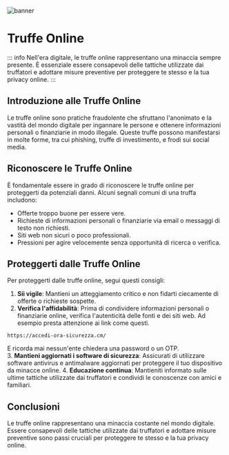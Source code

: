 ![banner](/assets/1.png)

# Truffe Online

::: info
Nell'era digitale, le truffe online rappresentano una minaccia sempre presente. È essenziale essere consapevoli delle tattiche utilizzate dai truffatori e adottare misure preventive per proteggere te stesso e la tua privacy online.
:::

## Introduzione alle Truffe Online

Le truffe online sono pratiche fraudolente che sfruttano l'anonimato e la vastità del mondo digitale per ingannare le persone e ottenere informazioni personali o finanziarie in modo illegale. Queste truffe possono manifestarsi in molte forme, tra cui phishing, truffe di investimento, e frodi sui social media.

## Riconoscere le Truffe Online

È fondamentale essere in grado di riconoscere le truffe online per proteggerti da potenziali danni. Alcuni segnali comuni di una truffa includono:

- Offerte troppo buone per essere vere.
- Richieste di informazioni personali o finanziarie via email o messaggi di testo non richiesti.
- Siti web non sicuri o poco professionali.
- Pressioni per agire velocemente senza opportunità di ricerca o verifica.

## Proteggerti dalle Truffe Online

Per proteggerti dalle truffe online, segui questi consigli:

1. **Sii vigile**: Mantieni un atteggiamento critico e non fidarti ciecamente di offerte o richieste sospette.
2. **Verifica l'affidabilità**: Prima di condividere informazioni personali o finanziarie online, verifica l'autenticità delle fonti e dei siti web. Ad esempio presta attenzione ai link come questi.

```url
https://accedi-ora-sicurezza.cm/
```

E ricorda mai nessun'ente chiedera una password o un OTP. <br/> 3. **Mantieni aggiornati i software di sicurezza**: Assicurati di utilizzare software antivirus e antimalware aggiornati per proteggere il tuo dispositivo da minacce online. 4. **Educazione continua**: Mantieniti informato sulle ultime tattiche utilizzate dai truffatori e condividi le conoscenze con amici e familiari.

## Conclusioni

Le truffe online rappresentano una minaccia costante nel mondo digitale. Essere consapevoli delle tattiche utilizzate dai truffatori e adottare misure preventive sono passi cruciali per proteggere te stesso e la tua privacy online.
